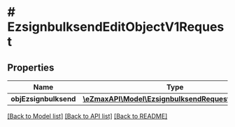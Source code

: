 # # EzsignbulksendEditObjectV1Request

## Properties

Name | Type | Description | Notes
------------ | ------------- | ------------- | -------------
**objEzsignbulksend** | [**\eZmaxAPI\Model\EzsignbulksendRequestCompound**](EzsignbulksendRequestCompound.md) |  |

[[Back to Model list]](../../README.md#models) [[Back to API list]](../../README.md#endpoints) [[Back to README]](../../README.md)
